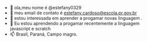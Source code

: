 - 👋 ola,meu nome é @estefany0329
- 👀 meu  email de contato é estefany.cardoso@escola.pr.gov.br
- 🌱 estou interessada em aprender a progamar novas linguagem .
- 💞️ Eu estou aprendendo a progamar recentemente a linguagem javascript e scratch 
- 📫 Brasil, Paraná, Campo magro.

<!---
estefany0329/estefany0329 is a ✨ special ✨ repository because its `README.md` (this file) appears on your GitHub profile.
You can click the Preview link to take a look at your changes.
--->
